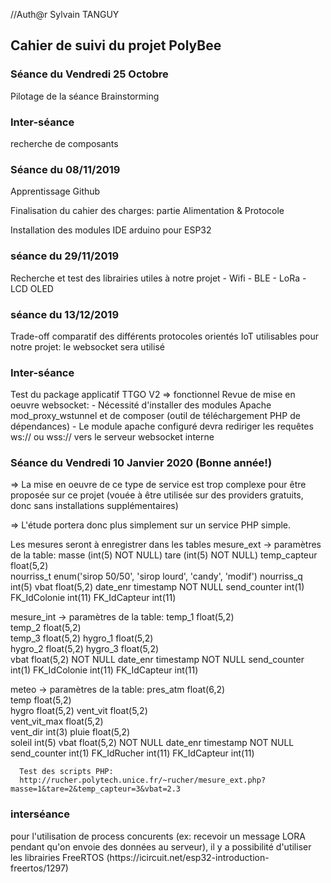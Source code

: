 //Auth@r Sylvain TANGUY


<h2> Cahier de suivi du projet PolyBee </h2>

<h3>Séance du Vendredi 25 Octobre </h3>

Pilotage de la séance Brainstorming

<h3>Inter-séance</h3>
  
recherche de composants
 
<h3>Séance du 08/11/2019 </h3>

  Apprentissage Github
  
  Finalisation du cahier des charges: partie Alimentation & Protocole
  
  Installation des modules IDE arduino pour ESP32

<h3>séance du 29/11/2019</h3>
  Recherche et test des librairies utiles à notre projet
    - Wifi
    - BLE
    - LoRa
    - LCD OLED

<h3>séance du 13/12/2019 </h3>

  Trade-off comparatif des différents protocoles orientés IoT utilisables pour notre projet: le websocket sera utilisé
 
<h3>Inter-séance</h3>
  Test du package applicatif TTGO V2 => fonctionnel
  Revue de mise en oeuvre websocket:
    - Nécessité d'installer des modules Apache mod_proxy_wstunnel et de composer (outil de téléchargement PHP de dépendances)
    - Le module apache configuré devra rediriger les requêtes ws:// ou wss:// vers le serveur websocket interne
 
 
 
 <h3>Séance du Vendredi 10 Janvier 2020 (Bonne année!) </h3>
  => La mise en oeuvre de ce type de service est trop complexe pour être proposée sur ce projet (vouée à être utilisée sur des providers gratuits, donc sans installations supplémentaires)
  
 => L'étude portera donc plus simplement sur un service PHP simple.
 
Les mesures seront à enregistrer dans les tables
mesure_ext
 -> paramètres de la table:
      masse (int(5) NOT NULL)
      tare (int(5) NOT NULL)
      temp_capteur	float(5,2)	
      nourriss_t	enum('sirop 50/50', 'sirop lourd', 'candy', 'modif')
      nourriss_q	int(5)
      vbat	float(5,2)
      date_enr	timestamp	 NOT NULL
      send_counter	int(1)
      FK_IdColonie	int(11)
      FK_IdCapteur	int(11)
      
mesure_int
  -> paramètres de la table:
      temp_1	float(5,2)	
      temp_2	float(5,2)	
      temp_3	float(5,2)
      hygro_1	float(5,2)	
      hygro_2	float(5,2)
      hygro_3	float(5,2)	
      vbat	float(5,2)	NOT NULL
      date_enr	timestamp	NOT NULL
      send_counter	int(1)
      FK_IdColonie	int(11)
      FK_IdCapteur	int(11)	
      
meteo
  -> paramètres de la table:
    	pres_atm	float(6,2)	
      temp	float(5,2)	
      hygro	float(5,2)
      vent_vit	float(5,2)	
      vent_vit_max	float(5,2)	
      vent_dir	int(3)
      pluie	float(5,2)	
      soleil	int(5)
      vbat	float(5,2)	NOT NULL
      date_enr	timestamp	NOT NULL
      send_counter	int(1)
      FK_IdRucher	int(11)
      FK_IdCapteur	int(11)
      
      
      Test des scripts PHP:
      http://rucher.polytech.unice.fr/~rucher/mesure_ext.php?masse=1&tare=2&temp_capteur=3&vbat=2.3
      
 <h3>interséance  </h3>
 pour l'utilisation de process concurents (ex: recevoir un message LORA pendant qu'on envoie des données au serveur), il y a possibilité d'utiliser les librairies FreeRTOS (https://icircuit.net/esp32-introduction-freertos/1297)

